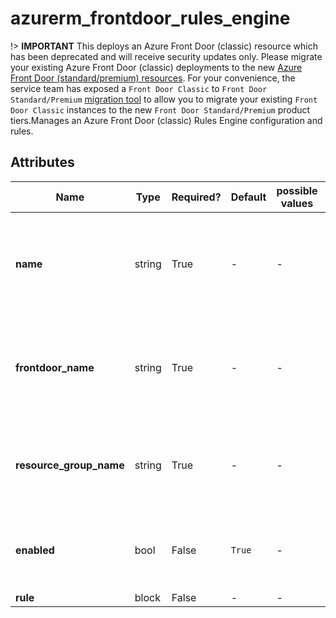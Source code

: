# azurerm_frontdoor_rules_engine

!> **IMPORTANT** This deploys an Azure Front Door (classic) resource which has been deprecated and will receive security updates only. Please migrate your existing Azure Front Door (classic) deployments to the new [Azure Front Door (standard/premium) resources](https://registry.terraform.io/providers/hashicorp/azurerm/latest/docs/resources/cdn_frontdoor_custom_domain). For your convenience, the service team has exposed a `Front Door Classic` to `Front Door Standard/Premium` [migration tool](https://learn.microsoft.com/azure/frontdoor/tier-migration) to allow you to migrate your existing `Front Door Classic` instances to the new `Front Door Standard/Premium` product tiers.Manages an Azure Front Door (classic) Rules Engine configuration and rules.

## Attributes

| Name | Type | Required? | Default  | possible values | Description |
| ---- | ---- | --------- | -------- | ----------- | ----------- |
| **name** | string | True | -  |  -  | The name of the Rules engine configuration. Changing this forces a new resource to be created. | 
| **frontdoor_name** | string | True | -  |  -  | The name of the Front Door instance. Changing this forces a new resource to be created. | 
| **resource_group_name** | string | True | -  |  -  | The name of the resource group. Changing this forces a new resource to be created. | 
| **enabled** | bool | False | `True`  |  -  | Whether this Rules engine configuration is enabled? Defaults to `true`. | 
| **rule** | block | False | -  |  -  | A `rule` block. | 


